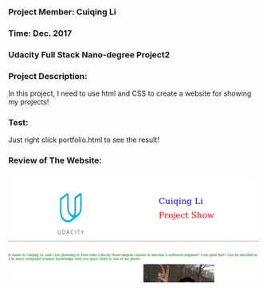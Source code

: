### Project Member: Cuiqing Li
### Time: Dec. 2017
### Udacity Full Stack Nano-degree Project2

### Project Description:
In this project, I need to use html and CSS to create a website for showing my projects!

### Test:
Just right click portfolio.html to see the result! 

### Review of The Website:
![png](review.png)

